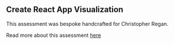 ## Create React App Visualization

This assessment was bespoke handcrafted for Christopher Regan.

Read more about this assessment [here](https://react.eogresources.com)
